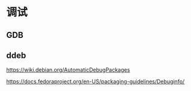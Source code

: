 # 调试

## GDB

## ddeb

https://wiki.debian.org/AutomaticDebugPackages

https://docs.fedoraproject.org/en-US/packaging-guidelines/Debuginfo/